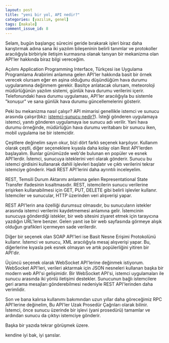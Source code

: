 ```yaml
---
layout: post
title: "yeni bir yol, API nedir?"
categories: [yazılım, genel]
tags: [makale]
comment_issue_id: 8
---
```


Selam, bugün başlangıç sürecini geride bırakarak işleri biraz daha karıştırmak adına sana iki yazılım bileşeninin belirli tanımlar ve protokoller aracılığıyla birbiriyle iletişim kurmasına olanak tanıyan bir mekanizma olan API'ler hakkında biraz bilgi vereceğim.

Açılımı Application Programming Interface, Türkçesi ise Uygulama Programlama Arabirimi anlamına gelen API'ler hakkında basit bir örnek verecek olursam eğer en aşina olduğunu düşündüğüm hava durumu uygularamına değinmem gerekir. Basitçe anlatacak olursam, meteoroloji müdürlüğünün yazılım sistemi, günlük hava durumu verilerini içerir. Telefonundaki hava durumu uygulaması, API'ler aracılığıyla bu sistemle "konuşur" ve sana günlük hava durumu güncellemelerini gösterir.

Peki bu mekanizma nasıl çalışır? API mimarisi genellikle istemci ve sunucu arasında çalışır(bkz: [istemci-sunucu nedir?](https://tr.wikipedia.org/wiki/istemci-sunucu)). İsteği gönderen uygulamaya istemci, yanıtı gönderen uygulamaya ise sunucu adı verilir. Yani hava durumu örneğinde, müdürlüğün hava durumu veritabanı bir sunucu iken, mobil uygulama ise bir istemcidir.

Çeşitlere değinelim sayın okur, bizi dört farklı seçenek karşılıyor. Kullanım olarak çeştli, diğer seçeneklere kıyasla daha kolay olan Rest API'lerden başlayalım. Bunlar günümüzde web'de bulunan en popüler ve esnek API'lerdir. İstemci, sunucuya isteklerini veri olarak gönderir. Sunucu bu istemci girdisini kullanarak dahili işlevleri başlatır ve çıktı verilerini tekrar istemciye gönderir. Hadi REST API'lerini daha ayrıntılı inceleyelim.

REST, Temsili Durum Aktarımı anlamına gelen Representational State Transfer ifadesinin kısaltmasıdır. REST, istemcilerin sunucu verilerine erişirken kullanabilmesi için GET, PUT, DELETE gibi belirli işlevler kullanır. İstemciler ve sunucular, HTTP üzerinden veri alışverişi yapar. 

REST API'lerin ana özelliği durumsuz olmasıdır, bu sunucuların istekler arasında istemci verilerini kaydetmemesi anlamına gelir. İstemcinin sunucuya gönderdiği istekler, bir web sitesini ziyaret etmek için tarayıcına yazdığın URL'lere benzer. Gelen yanıt ise bir web sayfasında görmeye alışık olduğun grafikleri içermeyen sade verilerdir.

Diğer bir seçenek olan SOAP API'leri ise Basit Nesne Erişimi Protokolünü kullanır. İstemci ve sunucu, XML aracılığıyla mesaj alışverişi yapar. Bu, diğerlerine kıyasla pek esnek olmayan ve artık popülerliğini yitiren bir API'dir.

Üçüncü seçenek olarak WebSocket API'lerine değinmek istiyorum. WebSocket API'leri, verileri aktarmak için JSON nesneleri kullanan başka bir modern web API'si gelişimidir. Bir WebSocket API'si, istemci uygulamaları ile sunucu arasında iki yönlü iletişimi destekler. Sunucunun bağlı istemcilere geri arama mesajları gönderebilmesi nedeniyle REST API'lerinden daha verimlidir.

Son ve bana kalırsa kullanımı bakımından uzun yıllar daha göreceğimiz RPC API'lerine değinelim, Bu API'ler Uzak Prosedür Çağrıları olarak bilinir. İstemci, önce sunucu üzerinde bir işlevi (yani prosedürü) tamamlar ve ardından sunucu da çıktıyı istemciye gönderir.

Başka bir yazıda tekrar görüşmek üzere.

kendine iyi bak, iyi şanslar.
